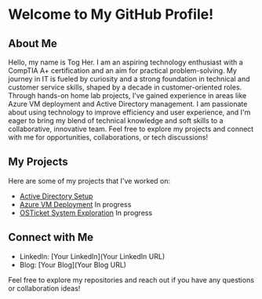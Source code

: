 # Welcome to My GitHub Profile!

## About Me
Hello, my name is Tog Her. I am an aspiring technology enthusiast with a CompTIA A+ certification and an aim for practical problem-solving. My journey in IT is fueled by curiosity and a strong foundation in technical and customer service skills, shaped by a decade in customer-oriented roles. Through hands-on home lab projects, I've gained experience in areas like Azure VM deployment and Active Directory management. I am passionate about using technology to improve efficiency and user experience, and I'm eager to bring my blend of technical knowledge and soft skills to a collaborative, innovative team. Feel free to explore my projects and connect with me for opportunities, collaborations, or tech discussions!


## My Projects
Here are some of my projects that I've worked on:
- [Active Directory Setup](https://github.com/teher0094/Active-Directory-/blob/main/README.md)
- [Azure VM Deployment](https://github.com/teher0094/Azure-VM-Deployment) In progress
- [OSTicket System Exploration](link-to-your-ticket-system-repo) In progress

## Connect with Me
- LinkedIn: [Your LinkedIn](Your LinkedIn URL)
- Blog: [Your Blog](Your Blog URL)

Feel free to explore my repositories and reach out if you have any questions or collaboration ideas!

